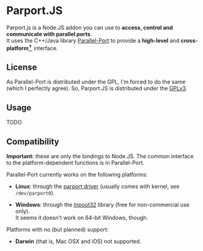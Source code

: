 # Parport.JS

Parport.js is a Node.JS addon you can use to **access,
control and communicate with parallel ports**.  
It uses the C++/Java library [Parallel-Port](http://parallel-port.googlecode.com) to
provide a **high-level** and **cross-platform**[<sup>✝</sup>](#compatibility) interface.

## License

As Parallel-Port is distributed under the GPL, I'm forced to do the
same (which I perfectly agree). So, Parport.JS is distributed under
the [GPLv3](http://www.gnu.org/licenses).

## Usage

TODO

## Compatibility

**Important:** these are only the bindings to Node.JS. The common interface
to the platform-dependent functions is in Parallel-Port.

Parallel-Port currently works on the following platforms:

 * **Linux**: through the [parport driver](http://cyberelk.net/tim/parport/parport.html) (usually comes with kernel, see `/dev/parport0`).

 * **Windows**: through the [Inpout32](http://logix4u.net/component/content/article/14-parallel-port/16-inpout32dll-for-windows-982000ntxp) library (free for non-commercial use only).  
   It seems it doesn't work on 64-bit Windows, though.

Platforms with no (but planned) support:

 * **Darwin** (that is, Mac OSX and iOS) not supported.
